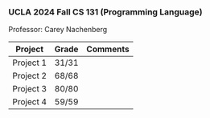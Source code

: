 ### UCLA 2024 Fall CS 131 (Programming Language)

Professor: Carey Nachenberg

|  Project  | Grade | Comments |
| :-------: |:-----:| :------: |
| Project 1 | 31/31 |
| Project 2 | 68/68 |
| Project 3 | 80/80 |
| Project 4 | 59/59 |
